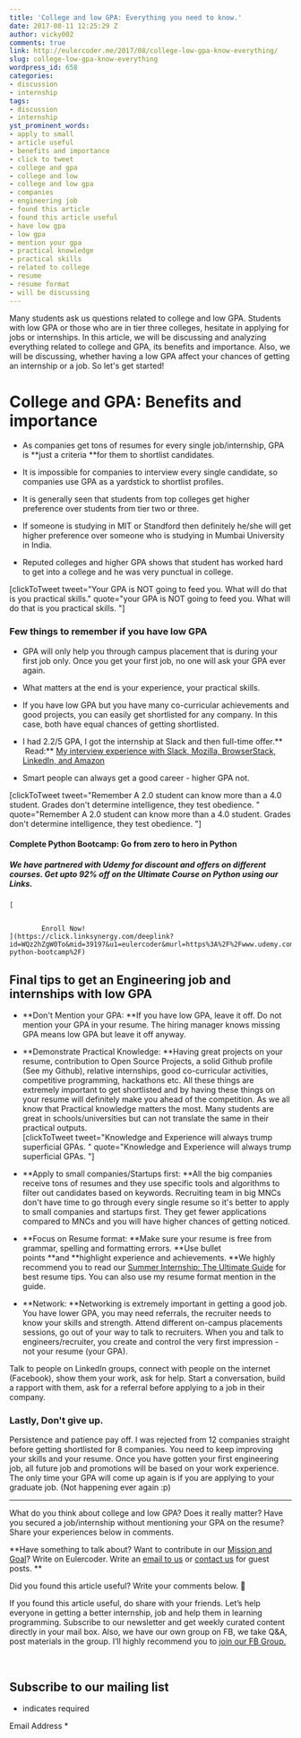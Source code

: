 ```yaml
---
title: 'College and low GPA: Everything you need to know.'
date: 2017-08-11 12:25:29 Z
author: vicky002
comments: true
link: http://eulercoder.me/2017/08/college-low-gpa-know-everything/
slug: college-low-gpa-know-everything
wordpress_id: 658
categories:
- discussion
- internship
tags:
- discussion
- internship
yst_prominent_words:
- apply to small
- article useful
- benefits and importance
- click to tweet
- college and gpa
- college and low
- college and low gpa
- companies
- engineering job
- found this article
- found this article useful
- have low gpa
- low gpa
- mention your gpa
- practical knowledge
- practical skills
- related to college
- resume
- resume format
- will be discussing
---
```


Many students ask us questions related to college and low GPA. Students with low GPA or those who are in tier three colleges, hesitate in applying for jobs or internships. In this article, we will be discussing and analyzing everything related to college and GPA, its benefits and importance. Also, we will be discussing, whether having a low GPA affect your chances of getting an internship or a job. So let's get started!




# College and GPA: Benefits and importance






  * As companies get tons of resumes for every single job/internship, GPA is **just a criteria **for them to shortlist candidates. 


  * It is impossible for companies to interview every single candidate, so companies use GPA as a yardstick to shortlist profiles.


  * It is generally seen that students from top colleges get higher preference over students from tier two or three.


  * If someone is studying in MIT or Standford then definitely he/she will get higher preference over someone who is studying in Mumbai University in India.


  * Reputed colleges and higher GPA shows that student has worked hard to get into a college and he was very punctual in college.




[clickToTweet tweet="Your GPA is NOT going to feed you. What will do that is you practical skills." quote="your GPA is NOT going to feed you. What will do that is you practical skills. "]




### Few things to remember if you have low GPA






  * GPA will only help you through campus placement that is during your first job only. Once you get your first job, no one will ask your GPA ever again.


  * What matters at the end is your experience, your practical skills.


  * If you have low GPA but you have many co-curricular achievements and good projects, you can easily get shortlisted for any company. In this case, both have equal chances of getting shortlisted.


  * I had 2.2/5 GPA, I got the internship at Slack and then full-time offer.**  Read:** [My interview experience with Slack, Mozilla, BrowserStack, LinkedIn, and Amazon](http://eulercoder.me/2017/07/slack-amazon-mozilla-linkedin-interview/)


  * Smart people can always get a good career - higher GPA not. 




[clickToTweet tweet="Remember A 2.0 student can know more than a 4.0 student. Grades don't determine intelligence, they test obedience. " quote="Remember A 2.0 student can know more than a 4.0 student. Grades don't determine intelligence, they test obedience. "]






	



		


			

#### Complete Python Bootcamp: Go from zero to hero in Python


			

##### We have partnered with Udemy for discount and offers on different courses. Get upto 92% off on the Ultimate Course on Python using our Links. 


		



		


	[
		
			
			Enroll Now!		
	](https://click.linksynergy.com/deeplink?id=WQz2hZgW0To&mid=39197&u1=eulercoder&murl=https%3A%2F%2Fwww.udemy.com%2Fcomplete-python-bootcamp%2F)






	












	

## Final tips to get an Engineering job and internships with low GPA






  * **Don't Mention your GPA: **If you have low GPA, leave it off. Do not mention your GPA in your resume. The hiring manager knows missing GPA means low GPA but leave it off anyway.


  * **Demonstrate Practical Knowledge: **Having great projects on your resume, contribution to Open Source Projects, a solid Github profile (See my Github), relative internships, good co-curricular activities, competitive programming, hackathons etc. All these things are extremely important to get shortlisted and by having these things on your resume will definitely make you ahead of the competition. As we all know that Practical knowledge matters the most. Many students are great in schools/universities but can not translate the same in their practical outputs.  
[clickToTweet tweet="Knowledge and Experience will always trump superficial GPAs. " quote="Knowledge and Experience will always trump superficial GPAs. "]


  * **Apply to small companies/Startups first: **All the big companies receive tons of resumes and they use specific tools and algorithms to filter out candidates based on keywords. Recruiting team in big MNCs don't have time to go through every single resume so it's better to apply to small companies and startups first. They get fewer applications compared to MNCs and you will have higher chances of getting noticed.


  * **Focus on Resume format: **Make sure your resume is free from grammar, spelling and formatting errors. **Use bullet points **and **highlight experience and achievements. **We highly recommend you to read our [Summer Internship: The Ultimate Guide](http://eulercoder.me/2017/07/summer-internship-ultimate-guide/) for best resume tips. You can also use my resume format mention in the guide.


  * **Network: **Networking is extremely important in getting a good job. You have lower GPA, you may need referrals, the recruiter needs to know your skills and strength. Attend different on-campus placements sessions, go out of your way to talk to recruiters. When you and talk to engineers/recruiter, you create and control the very first impression - not your resume (your GPA).


Talk to people on LinkedIn groups, connect with people on the internet (Facebook), show them your work, ask for help. Start a conversation, build a rapport with them, ask for a referral before applying to a job in their company.







### Lastly, Don't give up.




Persistence and patience pay off. I was rejected from 12 companies straight before getting shortlisted for 8 companies. You need to keep improving your skills and your resume. Once you have gotten your first engineering job, all future job and promotions will be based on your work experience. The only time your GPA will come up again is if you are applying to your graduate job. (Not happening ever again :p)




* * *




What do you think about college and low GPA? Does it really matter? Have you secured a job/internship without mentioning your GPA on the resume? Share your experiences below in comments.




**Have something to talk about? Want to contribute in our [Mission and Goal](http://eulercoder.me/about)? Write on Eulercoder. Write an [email to us](mailto:hi@eulercoder.me) or [contact us](http://eulercoder.me/contact) for guest posts. **




Did you found this article useful? Write your comments below. 🙂




If you found this article useful, do share with your friends. Let’s help everyone in getting a better internship, job and help them in learning programming. Subscribe to our newsletter and get weekly curated content directly in your mail box. Also, we have our own group on FB, we take Q&A, post materials in the group. I’ll highly recommend you to [join our FB Group.](https://www.facebook.com/groups/eulercoder)




   














## Subscribe to our mailing list




* indicates required




Email Address *  
  





 



















  




